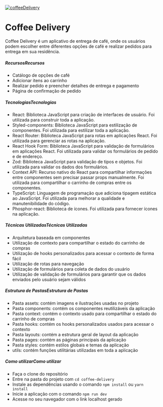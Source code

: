[![coffeeDelivery](https://media4.giphy.com/media/3epG1XSQkol0nceZOg/giphy.gif?cid=790b761158ba1d5547976cc1150381fcf594e9f37abaa467&rid=giphy.gif&ct=g "coffeeDelivery")](https://media4.giphy.com/media/3epG1XSQkol0nceZOg/giphy.gif?cid=790b761158ba1d5547976cc1150381fcf594e9f37abaa467&rid=giphy.gif&ct=g "coffeeDelivery")

# Coffee Delivery
Coffee Delivery é um aplicativo de entrega de café, onde os usuários podem escolher entre diferentes opções de café e realizar pedidos para entrega em sua residência.

##### RecursosRecursos
- Catálogo de opções de café
- Adicionar itens ao carrinho
- Realizar pedido e preencher detalhes de entrega e pagamento
- Página de confirmação de pedido

##### TecnologiasTecnologias
- React: Biblioteca JavaScript para criação de interfaces de usuário. Foi utilizada para construir toda a aplicação.
- Styled-components: Biblioteca JavaScript para estilização de componentes. Foi utilizada para estilizar toda a aplicação.
- React Router: Biblioteca JavaScript para rotas em aplicações React. Foi utilizada para gerenciar as rotas na aplicação.
- React Hook Form: Biblioteca JavaScript para validação de formulários em aplicações React. Foi utilizada para validar os formulários de pedido e de endereço.
- Zod: Biblioteca JavaScript para validação de tipos e objetos. Foi utilizada para validar os dados dos formulários.
- Context API: Recurso nativo do React para compartilhar informações entre componentes sem precisar passar props manualmente. Foi utilizada para compartilhar o carrinho de compras entre os componentes.
- TypeScript: Linguagem de programação que adiciona tipagem estática ao JavaScript. Foi utilizada para melhorar a qualidade e manutenibilidade do código.
- Phosphor-react: Biblioteca de ícones. Foi utilizada para fornecer ícones na aplicação.

##### Técnicas UtilizadasTécnicas Utilizadas

- Arquitetura baseada em componentes
- Utilização de contexto para compartilhar o estado do carrinho de compras
- Utilização de hooks personalizados para acessar o contexto de forma fácil
- Utilização de rotas para navegação
- Utilização de formulários para coleta de dados do usuário
- Utilização de validação de formulários para garantir que os dados enviados pelo usuário sejam válidos

##### Estrutura de PastasEstrutura de Pastas
- Pasta assets: contém imagens e ilustrações usadas no projeto
- Pasta components: contém os componentes reutilizáveis da aplicação
- Pasta context: contém o contexto usado para compartilhar o estado do carrinho de compras
- Pasta hooks: contém os hooks personalizados usados para acessar o contexto
- Pasta layouts: contém a estrutura geral de layout da aplicação
- Pasta pages: contém as páginas principais da aplicação
- Pasta styles: contém estilos globais e temas da aplicação
- utils: contém funções utilitárias utilizadas em toda a aplicação

##### Como utilizarComo utilizar
- Faça o clone do repositório
- Entre na pasta do projeto com `cd coffee-delivery`
- Instale as dependências usando o comando `npm install` ou `yarn install`
- Inicie a aplicação com o comando `npm run dev`
- Acesse no seu navegador com o link localhost gerado
